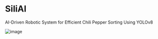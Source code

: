 # SiliAI
AI-Driven Robotic System for Efficient Chili Pepper Sorting Using YOLOv8

![image](https://github.com/user-attachments/assets/676868cd-fefd-4cec-a593-32afebeea295)


